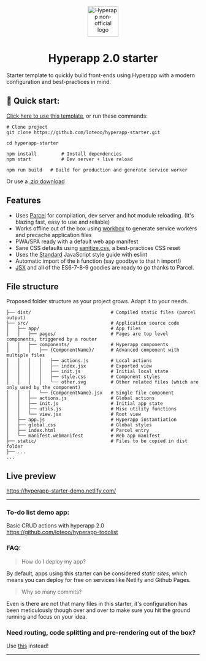 <p align="center">
  <a href="https://github.com/jorgebucaran/hyperapp">
    <img alt="Hyperapp non-official logo" src="https://raw.githubusercontent.com/loteoo/hyperapp-starter/master/static/icon-180x180.png" width="80" />
  </a>
</p>
<h1 align="center">
  Hyperapp 2.0 starter
</h1>

Starter template to quickly build front-ends using Hyperapp with a modern configuration and best-practices in mind.  


## 🚀 Quick start: 
[Click here to use this template](https://github.com/loteoo/hyperapp-starter/generate), or run these commands:  
```
# Clone project
git clone https://github.com/loteoo/hyperapp-starter.git

cd hyperapp-starter

npm install         # Install dependencies
npm start           # Dev server + live reload
```


```
npm run build   # Build for production and generate service worker
```
Or use a [.zip download](https://github.com/loteoo/hyperapp-starter/archive/master.zip)


## Features
- Uses [Parcel](https://parceljs.org/) for compilation, dev server and hot module reloading.  (It's  blazing fast, easy to use and reliable)
- Works offline out of the box using [workbox](https://developers.google.com/web/tools/workbox/) to generate service workers and precache application files
- PWA/SPA ready with a default web app manifest
- Sane CSS defaults using [sanitize.css](https://csstools.github.io/sanitize.css/), a best-practices CSS reset
- Uses the [Standard](https://standardjs.com/) JavaScript style guide with eslint  
-  Automatic import of the `h` function (say goodbye to that `h` import!)
- [JSX](https://reactjs.org/docs/introducing-jsx.html) and all of the ES6-7-8-9 goodies are ready to go thanks to Parcel.


## File structure
Proposed folder structure as your project grows. Adapt it to your needs.  

```
├── dist/                             # Compiled static files (parcel output)
├── src/                              # Application source code
│   ├── app/                          # App files
│   │   ├── pages/                    # Pages are top level components, triggered by a router
│   │   ├── components/               # Hyperapp components
│   │   │   ├── {ComponentName}/      # Advanced component with multiple files
│   │   │   │   ├── actions.js        # Local actions
│   │   │   │   ├── index.jsx         # Exported view
│   │   │   │   ├── init.js           # Initial local state
│   │   │   │   ├── style.css         # Component styles
│   │   │   │   └── other.svg         # Other related files (which are only used by the component)
│   │   │   └── {ComponentName}.jsx   # Single file component
│   │   ├── actions.js                # Global actions
│   │   ├── init.js                   # Initial app state
│   │   ├── utils.js                  # Misc utility functions
│   │   └── view.jsx                  # Root view
│   ├── app.js                        # Hyperapp instantiation
│   ├── global.css                    # Global styles
│   ├── index.html                    # Parcel entry
│   └── manifest.webmanifest          # Web app manifest
├── static/                           # Files to be copied in dist folder
├── ...
...
```

## Live preview
https://hyperapp-starter-demo.netlify.com/



---  






### To-do list demo app:
Basic CRUD actions with hyperapp 2.0  
https://github.com/loteoo/hyperapp-todolist




### FAQ:

> How do I deploy my app?   

By default, apps using this starter can be considered *static sites*, which means you can deploy for free on services like Netlify and Github Pages.

> Why so many commits?   

Even is there are not that many files in this starter, it's configuration has been meticulously though over and over to make sure you hit the ground running and focus on your idea.


### Need routing, code splitting and pre-rendering out of the box?   

Use [this](https://github.com/loteoo/hyperapp-site-generator-starter) instead!



---  




